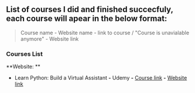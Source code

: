 
## List of courses I did and finished succecfuly, each course will apear in the below format:
> Course name - Website name - link to course / "Course is unavialable anymore" - Website link

### Courses List
**Website: **
 - Learn Python: Build a Virtual Assistant **-** Udemy **-** [Course link](https://www.udemy.com/course/learn-python-build-a-virtual-assistant-in-python/) **-** [Website link](https://www.udemy.com/)